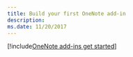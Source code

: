 ```yaml
---
title: Build your first OneNote add-in
description: 
ms.date: 11/20/2017 
---
```


[!include[OneNote add-ins get started](../includes/file-get-started-onenote.md)]
